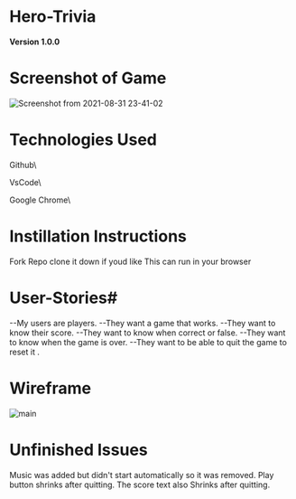 # Hero-Trivia

**Version 1.0.0**

# **Screenshot of Game**  #
![Screenshot from 2021-08-31 23-41-02](https://user-images.githubusercontent.com/88164567/131608547-64f811f7-fe0c-44ac-8676-ff2a6492e896.png)


# **Technologies Used** #

Github\

VsCode\

Google Chrome\

# **Instillation Instructions** #

Fork Repo 
clone it down if youd like 
This can run in your browser

# **User-Stories**#
--My users are players.
--They want a game that works.
--They want to know their score.
--They want to know when correct or false.
--They want to know when the game is over.
--They want to be able to quit the game to reset  it .


# **Wireframe** #
![main](https://media.git.generalassemb.ly/user/38078/files/ab80e680-0673-11ec-95b3-ecbeb8ac4dc1)


# **Unfinished Issues** #
Music was added but didn't start automatically so it was removed.
Play button shrinks after quitting.
The score text also Shrinks after quitting.
